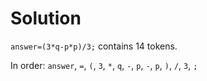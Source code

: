 # Solution

`answer=(3*q-p*p)/3;` contains 14 tokens.

In order: `answer`, `=`, `(`, `3`, `*`, `q`, `-`, `p`, `-`, `p`, `)`, `/`, `3`, `;`

